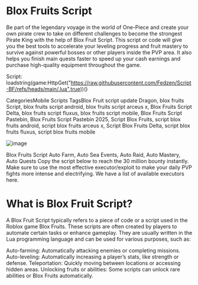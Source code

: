# Blox Fruits Script
Be part of the legendary voyage in the world of One-Piece and create your own pirate crew to take on different challenges to become the strongest Pirate King with the help of Blox Fruit Script. This script or code will give you the best tools to accelerate your leveling progress and fruit mastery to survive against powerful bosses or other players inside the PVP area. It also helps you finish main quests faster to speed up your cash earnings and purchase high-quality equipment throughout the game.

Script: loadstring(game:HttpGet("https://raw.githubusercontent.com/Fedzen/Script-BF/refs/heads/main/.lua",true))()

CategoriesMobile Scripts
TagsBlox Fruit script update Dragon, blox fruits Script, blox fruits script android, blox fruits script arceus x, Blox Fruits Script Delta, blox fruits script fluxus, blox fruits script mobile, Blox Fruits Script Pastebin, Blox Fruits Script Pastebin 2025, Script Blox Fruits, script blox fruits android, script blox fruits arceus x, Script Blox Fruits Delta, script blox fruits fluxus, script blox fruits mobile

![image](https://github.com/user-attachments/assets/e707ab49-6e4c-4c49-8e51-804bae56d9c4)

Blox Fruits Script Auto Farm, Auto Sea Events, Auto Raid, Auto Mastery, Auto Quests
Copy the script below to reach the 30 million bounty instantly. Make sure to use the most effective executor/exploit to make your daily PVP fights more intense and electrifying. We have a list of available executors here.

# What is Blox Fruit Script?

A Blox Fruit Script typically refers to a piece of code or a script used in the Roblox game Blox Fruits. These scripts are often created by players to automate certain tasks or enhance gameplay. They are usually written in the Lua programming language and can be used for various purposes, such as:

Auto-farming: Automatically attacking enemies or completing missions.
Auto-leveling: Automatically increasing a player’s stats, like strength or defense.
Teleportation: Quickly moving between locations or accessing hidden areas.
Unlocking fruits or abilities: Some scripts can unlock rare abilities or Blox Fruits automatically.
